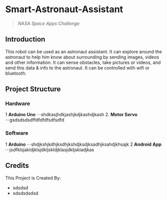 # Smart-Astronaut-Assistant
>*NASA Space Apps Challenge*

## Introduction
 This robot can be used as an astronaut assistant. It can explore around the astronaut to help him know about surrounding by sending images, videos and other information. It can sense obstacles, take pictures or videos,  and send this data &amp; info to the astronaut. It can be controlled with wifi or bluetooth.

## Project Structure
### Hardware
1 **Arduino Uno**
⋅⋅⋅shdkasjhdkjashjkdjkashdjkash
2. **Motor Servo**
⋅⋅⋅gsdsdsdsdffdfdfdfsdfsdfd


### Software
1 **Arduino** 
⋅⋅⋅shdjkshjkdhjksdhjkshdjksdjksadhjksahdjkhsajk
2 **Android App**
⋅⋅⋅jsdfklsjakldjklsjdkljskldjklasjdkljskladjkas

## Credits
This Project is Created By:
* sdsdsd
* sdsdsdsdsd
 
